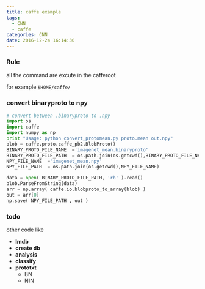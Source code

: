 ```yaml
---
title: caffe example
tags:
  - CNN
  - caffe
categories: CNN
date: 2016-12-24 16:14:30
---
```

### Rule 

all the command are excute in the cafferoot

for example `$HOME/caffe/`


<!-- more -->

### convert binaryproto to npy

```python
# convert between .binaryproto to .npy
import os
import caffe
import numpy as np
print "Usage: python convert_protomean.py proto.mean out.npy"
blob = caffe.proto.caffe_pb2.BlobProto()
BINARY_PROTO_FILE_NAME  ='imagenet_mean.binaryproto'
BINARY_PROTO_FILE_PATH  = os.path.join(os.getcwd(),BINARY_PROTO_FILE_NAME)
NPY_FILE_NAME  ='imagenet_mean.npy'
NPY_FILE_PATH  = os.path.join(os.getcwd(),NPY_FILE_NAME)

data = open( BINARY_PROTO_FILE_PATH, 'rb' ).read()
blob.ParseFromString(data)
arr = np.array( caffe.io.blobproto_to_array(blob) )
out = arr[0]
np.save( NPY_FILE_PATH , out )
```

### todo

other code like

- **lmdb**
- **create db**
- **analysis**
- **classify**
- **prototxt**
	* BN
	* NIN